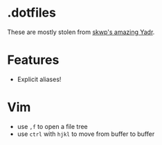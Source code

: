 .dotfiles
===

These are mostly stolen from [skwp's amazing Yadr](https://github.com/skwp/dotfiles).


Features
===

- Explicit aliases!

Vim
===
- use `,f` to open a file tree
- use `ctrl` with `hjkl` to move from buffer to buffer
